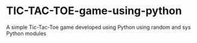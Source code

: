# TIC-TAC-TOE-game-using-python
A simple Tic-Tac-Toe game developed using Python using random and sys Python modules
